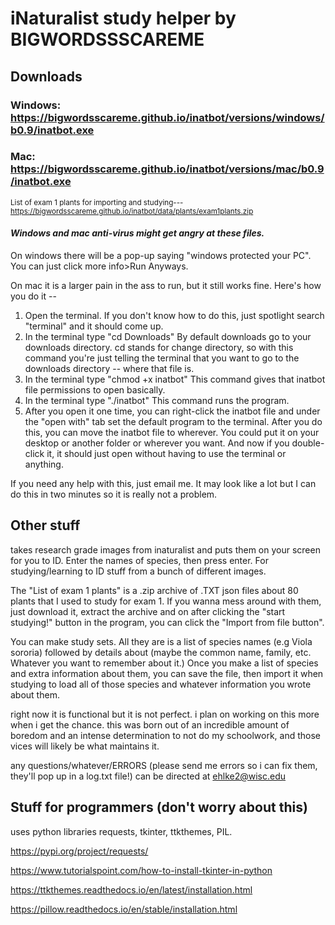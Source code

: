 # iNaturalist study helper by BIGWORDSSSCAREME

## Downloads

### Windows: https://bigwordsscareme.github.io/inatbot/versions/windows/b0.9/inatbot.exe

### Mac: https://bigwordsscareme.github.io/inatbot/versions/mac/b0.9/inatbot.exe

<sub>List of exam 1 plants for importing and studying--- https://bigwordsscareme.github.io/inatbot/data/plants/exam1plants.zip </sub>

#### ***Windows and mac anti-virus might get angry at these files.***

On windows there will be a pop-up saying "windows protected your PC". You can just click more info>Run Anyways.

On mac it is a larger pain in the ass to run, but it still works fine. Here's how you do it --
1. Open the terminal. If you don't know how to do this, just spotlight search "terminal" and it should come up.
2. In the terminal type "cd Downloads" By default downloads go to your downloads directory.  cd stands for change directory, so with this command you're just telling
the terminal that you want to go to the downloads directory -- where that file is.
3. In the terminal type "chmod +x inatbot" This command gives that inatbot file permissions to open basically.
4. In the terminal type "./inatbot" This command runs the program.
5. After you open it one time, you can right-click the inatbot file and under the "open with" tab set the default program to the terminal. After you do this, you can
move the inatbot file to wherever. You could put it on your desktop or another folder or wherever you want. And now if you double-click it, it should just open without
having to use the terminal or anything.

If you need any help with this, just email me. It may look like a lot but I can do this in two minutes so it is really not a problem.

## Other stuff

takes research grade images from inaturalist and puts them on your screen for you to ID. Enter the names of species, then press enter. For studying/learning to ID stuff 
from a bunch of different images.

The "List of exam 1 plants" is a .zip archive of .TXT json files about 80 plants that I used to study for exam 1. If you wanna mess around with them, just download it, 
extract the archive and on after clicking the "start studying!" button in the program, you can click the "Import from file button".

You can make study sets. All they are is a list of species names (e.g Viola sororia) followed by details about (maybe the common name, family, etc. Whatever you want to 
remember about it.) Once you make a list of species and extra information about them, you can save the file, then import it when studying to load all of those species 
and whatever information you wrote about them.

right now it is functional but it is not perfect. i plan on working on this more when i get the chance. this was born out of an incredible amount of boredom and an 
intense determination to not do my schoolwork, and those vices will likely be what maintains it.

any questions/whatever/ERRORS (please send me errors so i can fix them, they'll pop up in a log.txt file!) can be directed at ehlke2@wisc.edu

## Stuff for programmers (don't worry about this)

uses python libraries requests, tkinter, ttkthemes, PIL.

https://pypi.org/project/requests/

https://www.tutorialspoint.com/how-to-install-tkinter-in-python

https://ttkthemes.readthedocs.io/en/latest/installation.html

https://pillow.readthedocs.io/en/stable/installation.html
